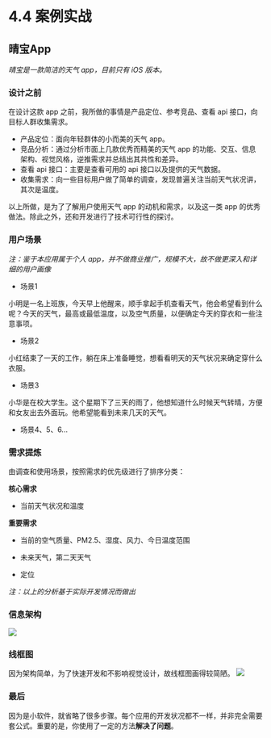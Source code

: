# 4.4 案例实战

## 晴宝App

*晴宝是一款简洁的天气 app，目前只有 iOS 版本。*

### 设计之前

在设计这款 app 之前，我所做的事情是产品定位、参考竞品、查看 api 接口，向目标人群收集需求。

* 产品定位：面向年轻群体的小而美的天气 app。
* 竞品分析：通过分析市面上几款优秀而精美的天气 app 的功能、交互、信息架构、视觉风格，逆推需求并总结出其共性和差异。
* 查看 api 接口：主要是查看可用的 api 接口以及提供的天气数据。
* 收集需求：向一些目标用户做了简单的调查，发现普遍关注当前天气状况讲，其次是温度。

以上所做，是为了了解用户使用天气 app 的动机和需求，以及这一类 app 的优秀做法。除此之外，还和开发进行了技术可行性的探讨。

### 用户场景

*注：鉴于本应用属于个人 app，并不做商业推广，规模不大，故不做更深入和详细的用户画像*

* 场景1

小明是一名上班族，今天早上他醒来，顺手拿起手机查看天气，他会希望看到什么呢？今天的天气，最高或最低温度，以及空气质量，以便确定今天的穿衣和一些注意事项。

* 场景2

小红结束了一天的工作，躺在床上准备睡觉，想看看明天的天气状况来确定穿什么衣服。

* 场景3

小华是在校大学生。这个星期下了三天的雨了，他想知道什么时候天气转晴，方便和女友出去外面玩。他希望能看到未来几天的天气。

* 场景4、5、6...

### 需求提炼

由调查和使用场景，按照需求的优先级进行了排序分类：

**核心需求**

* 当前天气状况和温度

**重要需求**

* 当前的空气质量、PM2.5、湿度、风力、今日温度范围

* 未来天气，第二天天气

* 定位

*注：以上的分析基于实际开发情况而做出*

### 信息架构

![](http://7xrl9z.com1.z0.glb.clouddn.com/siweidaotu.png-w800.jpg)

### 线框图

因为架构简单，为了快速开发和不影响视觉设计，故线框图画得较简陋。
![](http://7xrl9z.com1.z0.glb.clouddn.com/xiankuangtu.PNG-w800.jpg)

### 最后

因为是小软件，就省略了很多步骤。每个应用的开发状况都不一样，并非完全需要套公式。重要的是，你使用了一定的方法**解决了问题**。
